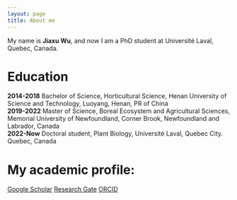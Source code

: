 ```yaml
---
layout: page
title: About me
---
```


My name is **Jiaxu Wu**, and now I am a PhD student at Université Laval, Quebec, Canada.

# Education 
**2014-2018** Bachelor of Science, Horticultural Science, Henan University of Science and Technology, Luoyang, Henan, PR of China  
**2019-2022** Master of Science, Boreal Ecosystem and Agricultural Sciences, Memorial University of Newfoundland, Corner Brook, Newfoundland and Labrador, Canada  
**2022-Now**  Doctoral student, Plant Biology, Université Laval, Quebec City. Quebec, Canada  

# My academic profile: 
[Google Scholar](https://scholar.google.com/citations?user=rTJDRJMAAAAJ&hl=en)
[Research Gate](https://www.researchgate.net/profile/Jiaxu-Wu)
[ORCID](https://orcid.org/0000-0002-9165-2076)
